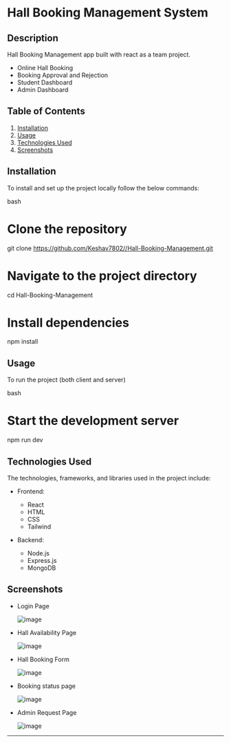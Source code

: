 # Hall Booking Management System

## Description

Hall Booking Management app built with react as a team project. 
 - Online Hall Booking 
 - Booking Approval and Rejection 
 - Student Dashboard
 - Admin Dashboard 



## Table of Contents

1. [Installation](#installation)
2. [Usage](#usage)
3. [Technologies Used](#technologies-used)
4. [Screenshots](#screenshots)



## Installation

To install and set up the project locally follow the below commands:

bash
# Clone the repository
git clone https://github.com/Keshav7802//Hall-Booking-Management.git

# Navigate to the project directory
cd Hall-Booking-Management

# Install dependencies
npm install


## Usage

To run the project (both client and server)

bash
# Start the development server
npm run dev



## Technologies Used

The technologies, frameworks, and libraries used in the project include:

- Frontend:
  - React
  - HTML
  - CSS 
  - Tailwind

- Backend:
  - Node.js
  - Express.js
  - MongoDB


## Screenshots

- Login Page 

  ![image](https://github.com/Keshav7802/Hall-Booking-Management/assets/65281740/fbda29c4-1151-4792-9f7f-839a6deca501)

- Hall Availability Page
  
    ![image](https://github.com/Keshav7802/Hall-Booking-Management/assets/65281740/d15351aa-0b2c-428a-a014-56de78850639)


- Hall Booking Form 

  ![image](https://github.com/Keshav7802/Hall-Booking-Management/assets/65281740/30fb2e4b-a829-43b0-8569-25932b2a28b0)


- Booking status page

  ![image](https://github.com/Keshav7802/Hall-Booking-Management/assets/65281740/c12dff88-f07b-43e7-a13d-b3d962ab2736)


- Admin Request Page

  ![image](https://github.com/Keshav7802/Hall-Booking-Management/assets/65281740/0357ce14-78de-4b1f-a884-2a2e4eb840e5)


---
